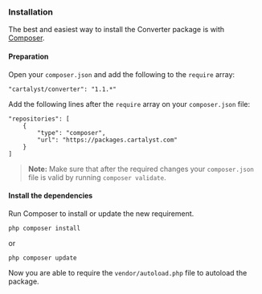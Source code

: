 ### Installation

The best and easiest way to install the Converter package is with [Composer](http://getcomposer.org).

#### Preparation

Open your `composer.json` and add the following to the `require` array:

	"cartalyst/converter": "1.1.*"

Add the following lines after the `require` array on your `composer.json` file:

	"repositories": [
		{
			"type": "composer",
			"url": "https://packages.cartalyst.com"
		}
	]

> **Note:** Make sure that after the required changes your `composer.json` file is valid by running `composer validate`.

#### Install the dependencies

Run Composer to install or update the new requirement.

	php composer install

or

	php composer update

Now you are able to require the `vendor/autoload.php` file to autoload the package.

